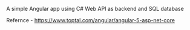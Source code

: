 
A simple Angular app using C# Web API as backend and SQL database

Refernce - https://www.toptal.com/angular/angular-5-asp-net-core